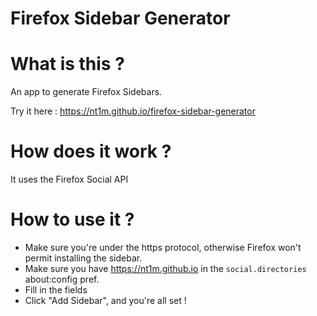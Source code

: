Firefox Sidebar Generator
=========================

# What is this ?
An app to generate Firefox Sidebars.

Try it here : https://nt1m.github.io/firefox-sidebar-generator

# How does it work ?
It uses the Firefox Social API

# How to use it ?
- Make sure you're under the https protocol, otherwise Firefox won't permit installing the sidebar.
- Make sure you have https://nt1m.github.io in the `social.directories` about:config pref.
- Fill in the fields
- Click "Add Sidebar", and you're all set !